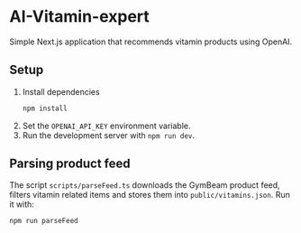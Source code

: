 # AI-Vitamin-expert

Simple Next.js application that recommends vitamin products using OpenAI.

## Setup

1. Install dependencies
   ```bash
   npm install
   ```
2. Set the `OPENAI_API_KEY` environment variable.
3. Run the development server with `npm run dev`.

## Parsing product feed

The script `scripts/parseFeed.ts` downloads the GymBeam product feed, filters vitamin related items and stores them into `public/vitamins.json`.
Run it with:
```bash
npm run parseFeed
```
